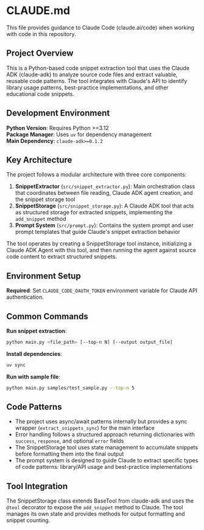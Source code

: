 # CLAUDE.md

This file provides guidance to Claude Code (claude.ai/code) when working with code in this repository.

## Project Overview

This is a Python-based code snippet extraction tool that uses the Claude ADK (claude-adk) to analyze source code files and extract valuable, reusable code patterns. The tool integrates with Claude's API to identify library usage patterns, best-practice implementations, and other educational code snippets.

## Development Environment

**Python Version**: Requires Python >=3.12  
**Package Manager**: Uses `uv` for dependency management  
**Main Dependency**: `claude-adk>=0.1.2`

## Key Architecture

The project follows a modular architecture with three core components:

1. **SnippetExtractor** (`src/snippet_extractor.py`): Main orchestration class that coordinates between file reading, Claude ADK agent creation, and the snippet storage tool
2. **SnippetStorage** (`src/snippet_storage.py`): A Claude ADK tool that acts as structured storage for extracted snippets, implementing the `add_snippet` method
3. **Prompt System** (`src/prompt.py`): Contains the system prompt and user prompt templates that guide Claude's snippet extraction behavior

The tool operates by creating a SnippetStorage tool instance, initializing a Claude ADK Agent with this tool, and then running the agent against source code content to extract structured snippets.

## Environment Setup

**Required**: Set `CLAUDE_CODE_OAUTH_TOKEN` environment variable for Claude API authentication.

## Common Commands

**Run snippet extraction**:
```bash
python main.py <file_path> [--top-n N] [--output output_file]
```

**Install dependencies**:
```bash
uv sync
```

**Run with sample file**:
```bash
python main.py samples/test_sample.py --top-n 5
```

## Code Patterns

- The project uses async/await patterns internally but provides a sync wrapper (`extract_snippets_sync`) for the main interface
- Error handling follows a structured approach returning dictionaries with `success`, `response`, and optional `error` fields
- The SnippetStorage tool uses state management to accumulate snippets before formatting them into the final output
- The prompt system is designed to guide Claude to extract specific types of code patterns: library/API usage and best-practice implementations

## Tool Integration

The SnippetStorage class extends BaseTool from claude-adk and uses the `@tool` decorator to expose the `add_snippet` method to Claude. The tool manages its own state and provides methods for output formatting and snippet counting.